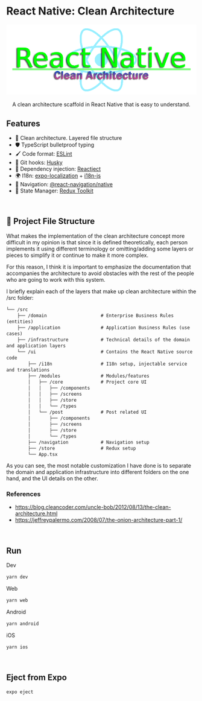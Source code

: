 # React Native: Clean Architecture

<p align="center">
<img src="./assets/images/logo.png?raw=true" style="max-width: 100%; width: 600px;" />
</p>
<p align="center" style="margin-top: 10px;">A clean architecture scaffold in React Native that is easy to understand.</p>

## Features

- 📁 Clean architecture. Layered file structure
- 🛡️ TypeScript bulletproof typing
- 🖌️ Code format: [ESLint](https://eslint.org/)
- 🐩 Git hooks: [Husky](https://www.npmjs.com/package/husky)
- 💉 Dependency injection: [Reactject](https://www.npmjs.com/package/reactject)
- 🌍 I18n: [expo-localization](https://docs.expo.dev/versions/latest/sdk/localization/) + [i18n-js](https://www.npmjs.com/package/i18n-js)
- 🚢 Navigation: [@react-navigation/native](https://reactnavigation.org/docs/getting-started)
- 🧰 State Manager: [Redux Toolkit](https://redux-toolkit.js.org/)

</br>

## 📁 Project File Structure

What makes the implementation of the clean architecture concept more difficult in my opinion is that since it is defined theoretically, each person implements it using different terminology or omitting/adding some layers or pieces to simplify it or continue to make it more complex.

For this reason, I think it is important to emphasize the documentation that accompanies the architecture to avoid obstacles with the rest of the people who are going to work with this system.

I briefly explain each of the layers that make up clean architecture within the /src folder:

```
└── /src
    ├── /domain                    # Enterprise Business Rules (entities)
    ├── /application               # Application Business Rules (use cases)
    ├── /infrastructure            # Technical details of the domain and application layers
    └── /ui                        # Contains the React Native source code
        ├── /i18n                  # I18n setup, injectable service and translations
        ├── /modules               # Modules/features
        │   ├── /core              # Project core UI
        │   │   ├── /components
        │   │   ├── /screens
        │   │   ├── /store
        │   │   └── /types
        │   └── /post              # Post related UI
        │       ├── /components
        │       ├── /screens
        │       ├── /store
        │       └── /types
        ├── /navigation            # Navigation setup
        ├── /store                 # Redux setup
        └── App.tsx
```

As you can see, the most notable customization I have done is to separate the domain and application infrastructure into different folders on the one hand, and the UI details on the other.

### References

- https://blog.cleancoder.com/uncle-bob/2012/08/13/the-clean-architecture.html
- https://jeffreypalermo.com/2008/07/the-onion-architecture-part-1/

</br>

## Run

Dev

```bash
yarn dev
```

Web

```bash
yarn web
```

Android

```bash
yarn android
```

iOS

```bash
yarn ios
```

</br>

## Eject from Expo

```bash
expo eject
```
